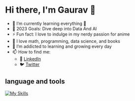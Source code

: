 # Hi there, I'm Gaurav 👋 

- 🌱 I’m currently learning everything 🤣
- 🥅 2023 Goals: Dive deep into Data And AI
- ⚡ Fun fact: I love to indulge in my nerdy passion for anime
- :notebook:  I love math, programming, data science, and books
- 🌱 I’m addicted to learning and growing every day
- 📫 How to find me: 
  - :office: [LinkedIn](www.linkedin.com/in/gauravmeherkhamb007)
  - :bird: [Twitter](https://twitter.com/Gauraw1410)



## language and tools
[![My Skills](https://skillicons.dev/icons?i=git,py,mysql,pytorch,tensorflow,postgres,java,css,html)](https://skillicons.dev)







